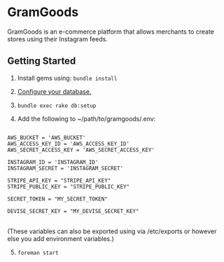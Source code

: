GramGoods
=

GramGoods is an e-commerce platform that allows merchants to create stores using their Instagram feeds.

Getting Started
-

1. Install gems using: `bundle install`

2. [Configure your database.](http://edgeguides.rubyonrails.org/configuring.html)

3. `bundle exec rake db:setup`

4. Add the following to ~/path/to/gramgoods/.env:

<pre>
<code>
AWS_BUCKET = 'AWS_BUCKET'
AWS_ACCESS_KEY_ID = 'AWS_ACCESS_KEY_ID'
AWS_SECRET_ACCESS_KEY = 'AWS_SECRET_ACCESS_KEY'

INSTAGRAM_ID = 'INSTAGRAM_ID'
INSTAGRAM_SECRET = 'INSTAGRAM_SECRET'

STRIPE_API_KEY = "STRIPE_API_KEY"
STRIPE_PUBLIC_KEY = "STRIPE_PUBLIC_KEY"

SECRET_TOKEN = "MY_SECRET_TOKEN"

DEVISE_SECRET_KEY = "MY_DEVISE_SECRET_KEY"
</code>
</pre>

(These variables can also be exported using via /etc/exports or however else you add environment variables.)

5. `foreman start`
